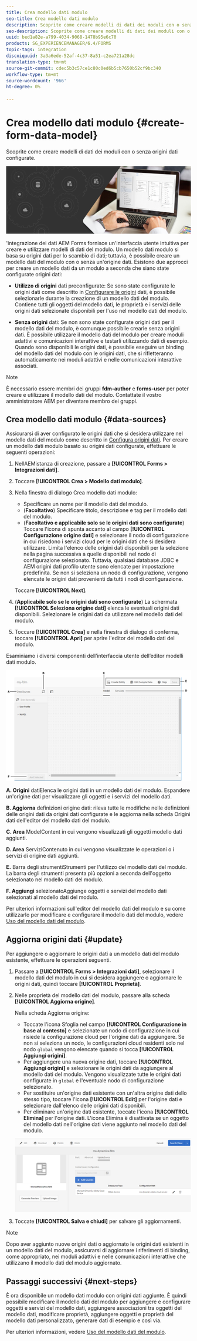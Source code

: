 ```yaml
---
title: Crea modello dati modulo
seo-title: Crea modello dati modulo
description: Scoprite come creare modelli di dati dei moduli con o senza origini dati configurate.
seo-description: Scoprite come creare modelli di dati dei moduli con o senza origini dati configurate.
uuid: bed1a82e-a799-4034-9068-1478b95e6c70
products: SG_EXPERIENCEMANAGER/6.4/FORMS
topic-tags: integration
discoiquuid: 3a3a6ede-52af-4c37-8a51-c2ea721a28dc
translation-type: tm+mt
source-git-commit: cdec5b3c57ce1c80c0ed6b5cb7650b52cf9bc340
workflow-type: tm+mt
source-wordcount: '966'
ht-degree: 0%

---
```



# Crea modello dati modulo {#create-form-data-model}

Scoprite come creare modelli di dati dei moduli con o senza origini dati configurate.

![](do-not-localize/data-integeration.png)

&#39;integrazione dei dati AEM Forms fornisce un&#39;interfaccia utente intuitiva per creare e utilizzare modelli di dati del modulo. Un modello dati modulo si basa su origini dati per lo scambio di dati; tuttavia, è possibile creare un modello dati del modulo con o senza un&#39;origine dati. Esistono due approcci per creare un modello dati da un modulo a seconda che siano state configurate origini dati:

* **Utilizzo di origini** dati preconfigurate: Se sono state configurate le origini dati come descritto in  [Configurare le origini](/help/forms/using/configure-data-sources.md) dati, è possibile selezionarle durante la creazione di un modello dati del modulo. Contiene tutti gli oggetti del modello dati, le proprietà e i servizi delle origini dati selezionate disponibili per l&#39;uso nel modello dati del modulo.

* **Senza origini** dati: Se non sono state configurate origini dati per il modello dati del modulo, è comunque possibile crearle senza origini dati. È possibile utilizzare il modello dati del modulo per creare moduli adattivi e comunicazioni interattive e testarli utilizzando dati di esempio. Quando sono disponibili le origini dati, è possibile eseguire un binding del modello dati del modulo con le origini dati, che si rifletteranno automaticamente nei moduli adattivi e nelle comunicazioni interattive associati.

>[!NOTE]
>
>È necessario essere membri dei gruppi **fdm-author** e **forms-user** per poter creare e utilizzare il modello dati del modulo. Contattate il vostro amministratore AEM per diventare membro dei gruppi.

## Crea modello dati modulo {#data-sources}

Assicurarsi di aver configurato le origini dati che si desidera utilizzare nel modello dati del modulo come descritto in [Configura origini dati](/help/forms/using/configure-data-sources.md). Per creare un modello dati modulo basato su origini dati configurate, effettuare le seguenti operazioni:

1. NellAEMistanza di creazione, passare a **[!UICONTROL Forms > Integrazioni dati]**.
1. Toccare **[!UICONTROL Crea > Modello dati modulo]**.
1. Nella finestra di dialogo Crea modello dati modulo:

   * Specificare un nome per il modello dati del modulo.
   * (**Facoltativo**) Specificare titolo, descrizione e tag per il modello dati del modulo.
   * (**Facoltativo e applicabile solo se le origini dati sono configurate**) Toccare l&#39;icona di spunta accanto al campo **[!UICONTROL Configurazione origine dati]** e selezionare il nodo di configurazione in cui risiedono i servizi cloud per le origini dati che si desidera utilizzare. Limita l&#39;elenco delle origini dati disponibili per la selezione nella pagina successiva a quelle disponibili nel nodo di configurazione selezionato. Tuttavia, qualsiasi database JDBC e AEM origini dati profilo utente sono elencate per impostazione predefinita. Se non si seleziona un nodo di configurazione, vengono elencate le origini dati provenienti da tutti i nodi di configurazione.

   Toccare **[!UICONTROL Next]**.

1. (**Applicabile solo se le origini dati sono configurate**) La schermata **[!UICONTROL Seleziona origine dati]** elenca le eventuali origini dati disponibili. Selezionare le origini dati da utilizzare nel modello dati del modulo.
1. Toccare **[!UICONTROL Crea]** e nella finestra di dialogo di conferma, toccare **[!UICONTROL Apri]** per aprire l&#39;editor del modello dati del modulo.

Esaminiamo i diversi componenti dell’interfaccia utente dell’editor modelli dati modulo.

![Un modello dati modulo con tre origini dati: un servizio RESTful, AEM profilo utente e un RDBMS](assets/fdm-ui.png)

**A. Origini** datiElenca le origini dati in un modello dati del modulo. Espandere un&#39;origine dati per visualizzare gli oggetti e i servizi del modello dati.

**B. Aggiorna** definizioni origine dati: rileva tutte le modifiche nelle definizioni delle origini dati da origini dati configurate e le aggiorna nella scheda Origini dati dell&#39;editor del modello dati del modulo.

**C. Area** ModelContent in cui vengono visualizzati gli oggetti modello dati aggiunti.

**D. Area** ServiziContenuto in cui vengono visualizzate le operazioni o i servizi di origine dati aggiunti.

**E.** Barra degli strumentiStrumenti per l&#39;utilizzo del modello dati del modulo. La barra degli strumenti presenta più opzioni a seconda dell&#39;oggetto selezionato nel modello dati del modulo.

**F. Aggiungi** selezionatoAggiunge oggetti e servizi del modello dati selezionati al modello dati del modulo.

Per ulteriori informazioni sull&#39;editor del modello dati del modulo e su come utilizzarlo per modificare e configurare il modello dati del modulo, vedere [Uso del modello dati del modulo](/help/forms/using/work-with-form-data-model.md).

## Aggiorna origini dati {#update}

Per aggiungere o aggiornare le origini dati a un modello dati del modulo esistente, effettuare le operazioni seguenti.

1. Passare a **[!UICONTROL Forms > Integrazioni dati]**, selezionare il modello dati del modulo in cui si desidera aggiungere o aggiornare le origini dati, quindi toccare **[!UICONTROL Proprietà]**.
1. Nelle proprietà del modello dati del modulo, passare alla scheda **[!UICONTROL Aggiorna origine]**.

   Nella scheda Aggiorna origine:

   * Toccate l&#39;icona Sfoglia nel campo **[!UICONTROL Configurazione in base al contesto]** e selezionate un nodo di configurazione in cui risiede la configurazione cloud per l&#39;origine dati da aggiungere. Se non si seleziona un nodo, le configurazioni cloud residenti solo nel nodo `global` vengono elencate quando si tocca **[!UICONTROL Aggiungi origini]**.
   * Per aggiungere una nuova origine dati, toccare **[!UICONTROL Aggiungi origini]** e selezionare le origini dati da aggiungere al modello dati del modulo. Vengono visualizzate tutte le origini dati configurate in `global` e l&#39;eventuale nodo di configurazione selezionato.
   * Per sostituire un&#39;origine dati esistente con un&#39;altra origine dati dello stesso tipo, toccare l&#39;icona **[!UICONTROL Edit]** per l&#39;origine dati e selezionare dall&#39;elenco delle origini dati disponibili.
   * Per eliminare un&#39;origine dati esistente, toccate l&#39;icona **[!UICONTROL Elimina]** per l&#39;origine dati. L&#39;icona Elimina è disattivata se un oggetto del modello dati nell&#39;origine dati viene aggiunto nel modello dati del modulo.

   ![fdm-properties](assets/fdm-properties.png)

1. Toccate **[!UICONTROL Salva e chiudi]** per salvare gli aggiornamenti.

>[!NOTE]
>
>Dopo aver aggiunto nuove origini dati o aggiornato le origini dati esistenti in un modello dati del modulo, assicurarsi di aggiornare i riferimenti di binding, come appropriato, nei moduli adattivi e nelle comunicazioni interattive che utilizzano il modello dati del modulo aggiornato.

## Passaggi successivi {#next-steps}

È ora disponibile un modello dati modulo con origini dati aggiunte. È quindi possibile modificare il modello dati del modulo per aggiungere e configurare oggetti e servizi del modello dati, aggiungere associazioni tra oggetti del modello dati, modificare proprietà, aggiungere oggetti e proprietà del modello dati personalizzato, generare dati di esempio e così via.

Per ulteriori informazioni, vedere [Uso del modello dati del modulo](/help/forms/using/work-with-form-data-model.md).
